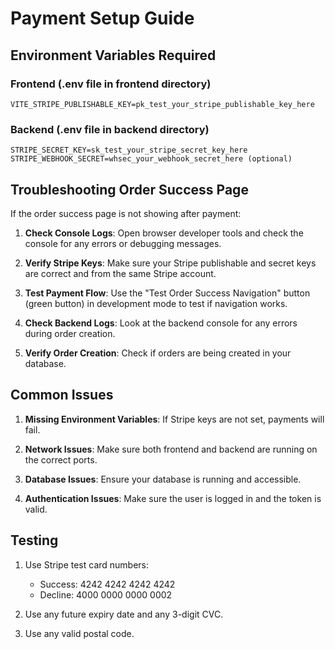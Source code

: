 # Payment Setup Guide

## Environment Variables Required

### Frontend (.env file in frontend directory)

```
VITE_STRIPE_PUBLISHABLE_KEY=pk_test_your_stripe_publishable_key_here
```

### Backend (.env file in backend directory)

```
STRIPE_SECRET_KEY=sk_test_your_stripe_secret_key_here
STRIPE_WEBHOOK_SECRET=whsec_your_webhook_secret_here (optional)
```

## Troubleshooting Order Success Page

If the order success page is not showing after payment:

1. **Check Console Logs**: Open browser developer tools and check the console for any errors or debugging messages.

2. **Verify Stripe Keys**: Make sure your Stripe publishable and secret keys are correct and from the same Stripe account.

3. **Test Payment Flow**: Use the "Test Order Success Navigation" button (green button) in development mode to test if navigation works.

4. **Check Backend Logs**: Look at the backend console for any errors during order creation.

5. **Verify Order Creation**: Check if orders are being created in your database.

## Common Issues

1. **Missing Environment Variables**: If Stripe keys are not set, payments will fail.

2. **Network Issues**: Make sure both frontend and backend are running on the correct ports.

3. **Database Issues**: Ensure your database is running and accessible.

4. **Authentication Issues**: Make sure the user is logged in and the token is valid.

## Testing

1. Use Stripe test card numbers:

   - Success: 4242 4242 4242 4242
   - Decline: 4000 0000 0000 0002

2. Use any future expiry date and any 3-digit CVC.

3. Use any valid postal code.
